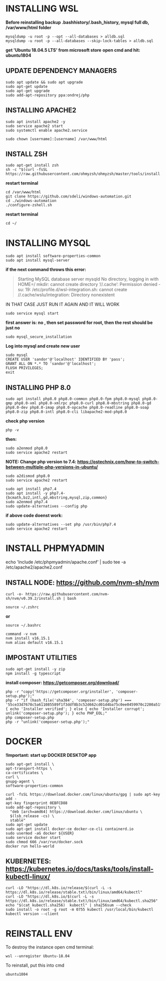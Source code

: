 # INSTALLING WSL

__Before reinstalling backup .bashhistory/.bash_history, mysql full db, /var/www/html folder__

    mysqldump -u root -p --opt --all-databases > alldb.sql
    mysqldump -u root -p --all-databases --skip-lock-tables > alldb.sql

__get 'Ubuntu 18.04.5 LTS' from microsoft store__
__open cmd and hit: ubuntu1804__
 
## UPDATE DEPENDENCY MANAGERS

    sudo apt update && sudo apt upgrade
    sudo apt-get update
    sudo apt-get upgrade
    sudo add-apt-repository ppa:ondrej/php


## INSTALLING APACHE2

    sudo apt install apache2 -y
    sudo service apache2 start
    sudo systemctl enable apache2.service
    
    sudo chown [username]:[username] /var/www/html

## INSTALL ZSH
    sudo apt-get install zsh
    sh -c "$(curl -fsSL https://raw.githubusercontent.com/ohmyzsh/ohmyzsh/master/tools/install.sh)"

__restart terminal__

    cd /var/www/html
    git clone https://github.com/sdeli/windows-automation.git
    cd ./windows-automation
    ./configure-zshell.sh

__restart terminal__

    cd ~/

# INSTALLING MYSQL
    sudo apt install software-properties-common
    sudo apt install mysql-server
 
__if the next command throws this error:__
> Starting MySQL database server mysqld No directory, logging in with HOME=/ 
mkdir: cannot create directory ‘//.cache’: Permission denied
-su: 19: /etc/profile.d/wsl-integration.sh: cannot create //.cache/wslu/integration: Directory nonexistent

IN THAT CASE JUST RUN IT AGAIN AND IT WILL WORK

    sudo service mysql start
 
__first answer is: no , then set password for root, then the rest should be just no__

    sudo mysql_secure_installation
 
__Log into mysql and create new user__

    sudo mysql
    CREATE USER 'sandor'@'localhost' IDENTIFIED BY 'pass';
    GRANT ALL ON *.* TO 'sandor'@'localhost';
    FLUSH PRIVILEGES;
    exit
 
 ## INSTALLING PHP 8.0
    sudo apt install php8.0 php8.0-common php8.0-fpm php8.0-mysql php8.0-gmp php8.0-xml php8.0-xmlrpc php8.0-curl php8.0-mbstring php8.0-gd php8.0-dev php8.0-imap php8.0-opcache php8.0-readline php8.0-soap php8.0-zip php8.0-intl php8.0-cli libapache2-mod-php8.0

__check php version__

    php -v

__then:__

    sudo a2enmod php8.0
    sudo service apache2 restart
 
__NOTE: Change php version to 7.4: https://ostechnix.com/how-to-switch-between-multiple-php-versions-in-ubuntu/__

    sudo a2dismod php8.0
    sudo service apache2 restart

    sudo apt install php7.4
    sudo apt install -y php7.4-{bcmath,bz2,intl,gd,mbstring,mysql,zip,common}
    sudo a2enmod php7.4
    sudo update-alternatives --config php

__if above code doenst work:__

    sudo update-alternatives --set php /usr/bin/php7.4
    sudo service apache2 restart

# INSTALL PHPMYADMIN
echo 'Include /etc/phpmyadmin/apache.conf' | sudo tee -a /etc/apache2/apache2.conf

## INSTALL NODE: https://github.com/nvm-sh/nvm

    curl -o- https://raw.githubusercontent.com/nvm-sh/nvm/v0.39.2/install.sh | bash

    source ~/.zshrc
__or__

    source ~/.bashrc

    command -v nvm
    nvm install v16.15.1
    nvm alias default v16.15.1
 
## IMPOSTANT UTILITIES
    sudo apt-get install -y zip
    npm install -g typescript
 
__install composer: https://getcomposer.org/download/__

    php -r "copy('https://getcomposer.org/installer', 'composer-setup.php');"
    php -r "if (hash_file('sha384', 'composer-setup.php') === '55ce33d7678c5a611085589f1f3ddf8b3c52d662cd01d4ba75c0ee0459970c2200a51f492d557530c71c15d8dba01eae') { echo 'Installer verified'; } else { echo 'Installer corrupt'; unlink('composer-setup.php'); } echo PHP_EOL;"
    php composer-setup.php
    php -r "unlink('composer-setup.php');"

# DOCKER
__!Important: start up DOCKER DESKTOP app__

    sudo apt-get install \
    apt-transport-https \
    ca-certificates \
    curl \
    gnupg-agent \
    software-properties-common

    curl -fsSL https://download.docker.com/linux/ubuntu/gpg | sudo apt-key add -
    apt-key fingerprint 0EBFCD88
    sudo add-apt-repository \
      "deb [arch=amd64] https://download.docker.com/linux/ubuntu \
      $(lsb_release -cs) \
      stable"
    sudo apt-get update
    sudo apt-get install docker-ce docker-ce-cli containerd.io
    sudo usermod -aG docker ${USER}
    sudo service docker start
    sudo chmod 666 /var/run/docker.sock
    docker run hello-world

## KUBERNETES: https://kubernetes.io/docs/tasks/tools/install-kubectl-linux/
    curl -LO "https://dl.k8s.io/release/$(curl -L -s https://dl.k8s.io/release/stable.txt)/bin/linux/amd64/kubectl"
    curl -LO "https://dl.k8s.io/$(curl -L -s https://dl.k8s.io/release/stable.txt)/bin/linux/amd64/kubectl.sha256"
    echo "$(cat kubectl.sha256)  kubectl" | sha256sum --check
    sudo install -o root -g root -m 0755 kubectl /usr/local/bin/kubectl
    kubectl version --client

# REINSTALL ENV
To destroy the instance open cmd terminal:

    wsl --unregister Ubuntu-18.04
 
To reinstall, put this into cmd

    ubuntu1804